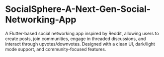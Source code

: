 # SocialSphere-A-Next-Gen-Social-Networking-App
A Flutter-based social networking app inspired by Reddit, allowing users to create posts, join communities, engage in threaded discussions, and interact through upvotes/downvotes. Designed with a clean UI, dark/light mode support, and community-focused features.
